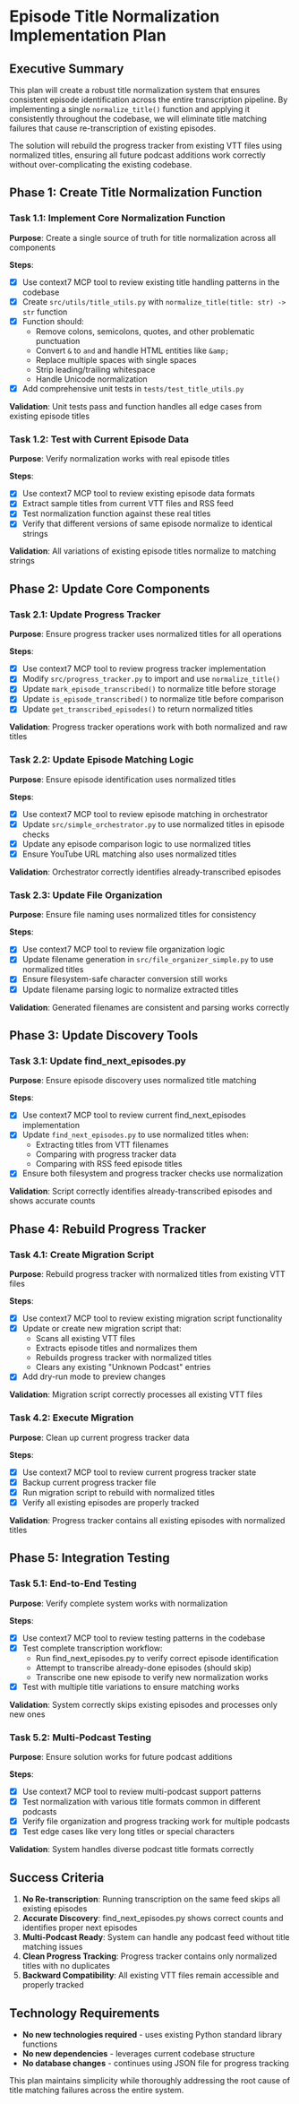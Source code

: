 # Episode Title Normalization Implementation Plan

## Executive Summary

This plan will create a robust title normalization system that ensures consistent episode identification across the entire transcription pipeline. By implementing a single `normalize_title()` function and applying it consistently throughout the codebase, we will eliminate title matching failures that cause re-transcription of existing episodes.

The solution will rebuild the progress tracker from existing VTT files using normalized titles, ensuring all future podcast additions work correctly without over-complicating the existing codebase.

## Phase 1: Create Title Normalization Function

### Task 1.1: Implement Core Normalization Function
**Purpose**: Create a single source of truth for title normalization across all components

**Steps**:
- [x] Use context7 MCP tool to review existing title handling patterns in the codebase
- [x] Create `src/utils/title_utils.py` with `normalize_title(title: str) -> str` function
- [x] Function should:
  - Remove colons, semicolons, quotes, and other problematic punctuation
  - Convert `&` to `and` and handle HTML entities like `&amp;`
  - Replace multiple spaces with single spaces
  - Strip leading/trailing whitespace
  - Handle Unicode normalization
- [x] Add comprehensive unit tests in `tests/test_title_utils.py`

**Validation**: Unit tests pass and function handles all edge cases from existing episode titles

### Task 1.2: Test with Current Episode Data
**Purpose**: Verify normalization works with real episode titles

**Steps**:
- [x] Use context7 MCP tool to review existing episode data formats
- [x] Extract sample titles from current VTT files and RSS feed
- [x] Test normalization function against these real titles
- [x] Verify that different versions of same episode normalize to identical strings

**Validation**: All variations of existing episode titles normalize to matching strings

## Phase 2: Update Core Components

### Task 2.1: Update Progress Tracker
**Purpose**: Ensure progress tracker uses normalized titles for all operations

**Steps**:
- [x] Use context7 MCP tool to review progress tracker implementation
- [x] Modify `src/progress_tracker.py` to import and use `normalize_title()`
- [x] Update `mark_episode_transcribed()` to normalize title before storage
- [x] Update `is_episode_transcribed()` to normalize title before comparison
- [x] Update `get_transcribed_episodes()` to return normalized titles

**Validation**: Progress tracker operations work with both normalized and raw titles

### Task 2.2: Update Episode Matching Logic
**Purpose**: Ensure episode identification uses normalized titles

**Steps**:
- [x] Use context7 MCP tool to review episode matching in orchestrator
- [x] Update `src/simple_orchestrator.py` to use normalized titles in episode checks
- [x] Update any episode comparison logic to use normalized titles
- [x] Ensure YouTube URL matching also uses normalized titles

**Validation**: Orchestrator correctly identifies already-transcribed episodes

### Task 2.3: Update File Organization
**Purpose**: Ensure file naming uses normalized titles for consistency

**Steps**:
- [x] Use context7 MCP tool to review file organization logic
- [x] Update filename generation in `src/file_organizer_simple.py` to use normalized titles
- [x] Ensure filesystem-safe character conversion still works
- [x] Update filename parsing logic to normalize extracted titles

**Validation**: Generated filenames are consistent and parsing works correctly

## Phase 3: Update Discovery Tools

### Task 3.1: Update find_next_episodes.py
**Purpose**: Ensure episode discovery uses normalized title matching

**Steps**:
- [x] Use context7 MCP tool to review current find_next_episodes implementation
- [x] Update `find_next_episodes.py` to use normalized titles when:
  - Extracting titles from VTT filenames
  - Comparing with progress tracker data
  - Comparing with RSS feed episode titles
- [x] Ensure both filesystem and progress tracker checks use normalization

**Validation**: Script correctly identifies already-transcribed episodes and shows accurate counts

## Phase 4: Rebuild Progress Tracker

### Task 4.1: Create Migration Script
**Purpose**: Rebuild progress tracker with normalized titles from existing VTT files

**Steps**:
- [x] Use context7 MCP tool to review existing migration script functionality
- [x] Update or create new migration script that:
  - Scans all existing VTT files
  - Extracts episode titles and normalizes them
  - Rebuilds progress tracker with normalized titles
  - Clears any existing "Unknown Podcast" entries
- [x] Add dry-run mode to preview changes

**Validation**: Migration script correctly processes all existing VTT files

### Task 4.2: Execute Migration
**Purpose**: Clean up current progress tracker data

**Steps**:
- [x] Use context7 MCP tool to review current progress tracker state
- [x] Backup current progress tracker file
- [x] Run migration script to rebuild with normalized titles
- [x] Verify all existing episodes are properly tracked

**Validation**: Progress tracker contains all existing episodes with normalized titles

## Phase 5: Integration Testing

### Task 5.1: End-to-End Testing
**Purpose**: Verify complete system works with normalization

**Steps**:
- [x] Use context7 MCP tool to review testing patterns in the codebase
- [x] Test complete transcription workflow:
  - Run find_next_episodes.py to verify correct episode identification
  - Attempt to transcribe already-done episodes (should skip)
  - Transcribe one new episode to verify new normalization works
- [x] Test with multiple title variations to ensure matching works

**Validation**: System correctly skips existing episodes and processes only new ones

### Task 5.2: Multi-Podcast Testing
**Purpose**: Ensure solution works for future podcast additions

**Steps**:
- [x] Use context7 MCP tool to review multi-podcast support patterns
- [x] Test normalization with various title formats common in different podcasts
- [x] Verify file organization and progress tracking work for multiple podcasts
- [x] Test edge cases like very long titles or special characters

**Validation**: System handles diverse podcast title formats correctly

## Success Criteria

1. **No Re-transcription**: Running transcription on the same feed skips all existing episodes
2. **Accurate Discovery**: find_next_episodes.py shows correct counts and identifies proper next episodes
3. **Multi-Podcast Ready**: System can handle any podcast feed without title matching issues
4. **Clean Progress Tracking**: Progress tracker contains only normalized titles with no duplicates
5. **Backward Compatibility**: All existing VTT files remain accessible and properly tracked

## Technology Requirements

- **No new technologies required** - uses existing Python standard library functions
- **No new dependencies** - leverages current codebase structure
- **No database changes** - continues using JSON file for progress tracking

This plan maintains simplicity while thoroughly addressing the root cause of title matching failures across the entire system.